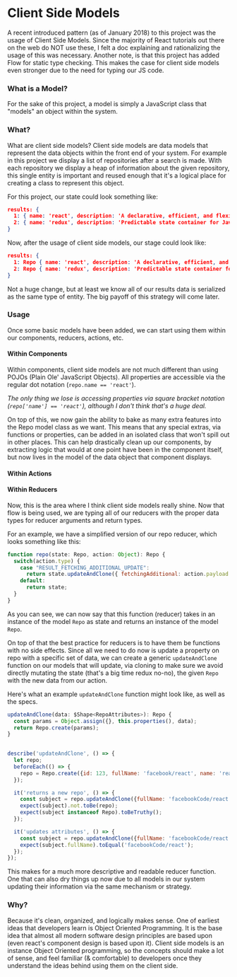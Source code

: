 # Client Side Models

A recent introduced pattern (as of January 2018) to this project was the usage of Client Side Models. Since the majority of React tutorials out there on the web do NOT use these, I felt a doc explaining and rationalizing the usage of this was necessary.
Another note, is that this project has added Flow for static type checking. This makes the case for client side models even stronger
due to the need for typing our JS code.

### What is a Model?

For the sake of this project, a model is simply a JavaScript class that "models" an object within the system.

### What?

What are client side models? Client side models are data models that represent the data objects within the front end of your system.
For example in this project we display a list of repositories after a search is made.
With each repository we display a heap of information about the given repository,
this single entity is important and reused enough that it's a logical place for creating a class to represent this object.

For this project, our state could look something like:

```JSON
results: {
  1: { name: 'react', description: 'A declarative, efficient, and flexible JavaScript library for building user interfaces.', language: 'JavaScript' },
  2: { name: 'redux', description: 'Predictable state container for JavaScript apps', language: 'JavaScript' }
}
```

Now, after the usage of client side models, our stage could look like:

```JSON
results: {
  1: Repo { name: 'react', description: 'A declarative, efficient, and flexible JavaScript library for building user interfaces.', language: 'JavaScript' },
  2: Repo { name: 'redux', description: 'Predictable state container for JavaScript apps', language: 'JavaScript' }
}
```

Not a huge change, but at least we know all of our results data is serialized as the same type of entity.
The big payoff of this strategy will come later.

### Usage

Once some basic models have been added, we can start using them within our components, reducers, actions, etc.

#### Within Components

Within components, client side models are not much different than using POJOs (Plain Ole' JavaScript Objects).
All properties are accessible via the regular dot notation (`repo.name == 'react'`). 

_The only thing we lose is accessing properties via square bracket notation (`repo['name'] == 'react'`), although I don't
think that's a huge deal._

On top of this, we now gain the ability to bake as many extra features into the Repo model class as we want.
This means that any special extras, via functions or properties, can be added in an isolated class that won't spill
out in other places. This can help drastically clean up our components, by extracting logic that would at one point
have been in the component itself, but now lives in the model of the data object that component displays.

#### Within Actions

#### Within Reducers

Now, this is the area where I think client side models really shine. Now that flow is being used, we are typing all of our reducers
with the proper data types for reducer arguments and return types.

For an example, we have a simplified version of our repo reducer, which looks something like this:

```js
function repo(state: Repo, action: Object): Repo {
  switch(action.type) {
    case "RESULT_FETCHING_ADDITIONAL_UPDATE":
      return state.updateAndClone({ fetchingAdditional: action.payload });
    default:
      return state;
  }
}
```
 
As you can see, we can now say that this function (reducer) takes in an instance of the model `Repo` as state
and returns an instance of the model `Repo`. 
 
On top of that the best practice for reducers is to have them be functions with no side effects. Since all we need to do now
is update a property on repo with a specific set of data, we can create a generic `updateAndClone` function on our models
that will update, via cloning to make sure we avoid directly mutating the state (that's a big time redux no-no), the given `Repo` with the new data from our action.
 
Here's what an example `updateAndClone` function might look like, as well as the specs.
 
```js
updateAndClone(data: $Shape<RepoAttributes>): Repo {
  const params = Object.assign({}, this.properties(), data);
  return Repo.create(params);
}
 
```
 
```js
describe('updateAndClone', () => {
  let repo;
  beforeEach(() => {
    repo = Repo.create({id: 123, fullName: 'facebook/react', name: 'react'});
  });

  it('returns a new repo', () => {
    const subject = repo.updateAndClone({fullName: 'facebookCode/react'});
    expect(subject).not.toBe(repo);
    expect(subject instanceof Repo).toBeTruthy();
  });

  it('updates attributes', () => {
    const subject = repo.updateAndClone({fullName: 'facebookCode/react'});
    expect(subject.fullName).toEqual('facebookCode/react');
  });
});
```

This makes for a much more descriptive and readable reducer function. One that can also dry things up now due to
all models in our system updating their information via the same mechanism or strategy.

### Why?

Because it's clean, organized, and logically makes sense. One of earliest ideas that developers learn is Object Oriented Programming.
It is the base idea that almost all modern software design principles are based upon (even react's component design is based upon it).
Client side models is an instance Object Oriented programming, so the concepts should make a lot of sense, and
feel familiar (& comfortable) to developers once they understand the ideas behind using them on the client side.
